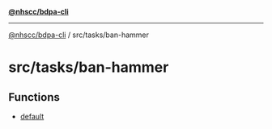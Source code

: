 [**@nhscc/bdpa-cli**](../../../README.md)

***

[@nhscc/bdpa-cli](../../../README.md) / src/tasks/ban-hammer

# src/tasks/ban-hammer

## Functions

- [default](functions/default.md)
